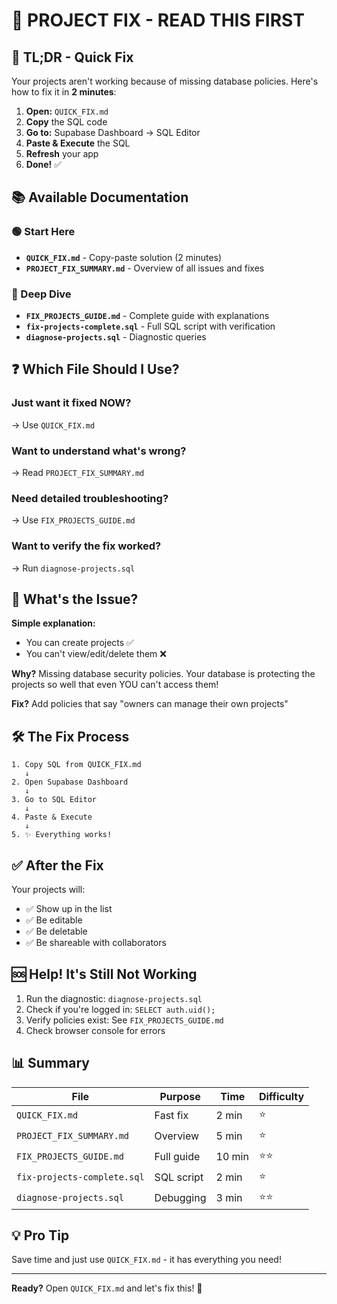 # 🔧 PROJECT FIX - READ THIS FIRST

## 🚨 TL;DR - Quick Fix
Your projects aren't working because of missing database policies. Here's how to fix it in **2 minutes**:

1. **Open:** `QUICK_FIX.md`
2. **Copy** the SQL code
3. **Go to:** Supabase Dashboard → SQL Editor
4. **Paste & Execute** the SQL
5. **Refresh** your app
6. **Done!** ✅

## 📚 Available Documentation

### 🟢 Start Here
- **`QUICK_FIX.md`** - Copy-paste solution (2 minutes)
- **`PROJECT_FIX_SUMMARY.md`** - Overview of all issues and fixes

### 🔵 Deep Dive
- **`FIX_PROJECTS_GUIDE.md`** - Complete guide with explanations
- **`fix-projects-complete.sql`** - Full SQL script with verification
- **`diagnose-projects.sql`** - Diagnostic queries

## ❓ Which File Should I Use?

### Just want it fixed NOW?
→ Use `QUICK_FIX.md`

### Want to understand what's wrong?
→ Read `PROJECT_FIX_SUMMARY.md`

### Need detailed troubleshooting?
→ Use `FIX_PROJECTS_GUIDE.md`

### Want to verify the fix worked?
→ Run `diagnose-projects.sql`

## 🎯 What's the Issue?

**Simple explanation:**
- You can create projects ✅
- You can't view/edit/delete them ❌

**Why?**
Missing database security policies. Your database is protecting the projects so well that even YOU can't access them!

**Fix?**
Add policies that say "owners can manage their own projects"

## 🛠️ The Fix Process

```
1. Copy SQL from QUICK_FIX.md
   ↓
2. Open Supabase Dashboard
   ↓
3. Go to SQL Editor
   ↓
4. Paste & Execute
   ↓
5. ✨ Everything works!
```

## ✅ After the Fix

Your projects will:
- ✅ Show up in the list
- ✅ Be editable
- ✅ Be deletable
- ✅ Be shareable with collaborators

## 🆘 Help! It's Still Not Working

1. Run the diagnostic: `diagnose-projects.sql`
2. Check if you're logged in: `SELECT auth.uid();`
3. Verify policies exist: See `FIX_PROJECTS_GUIDE.md`
4. Check browser console for errors

## 📊 Summary

| File | Purpose | Time | Difficulty |
|------|---------|------|------------|
| `QUICK_FIX.md` | Fast fix | 2 min | ⭐ |
| `PROJECT_FIX_SUMMARY.md` | Overview | 5 min | ⭐ |
| `FIX_PROJECTS_GUIDE.md` | Full guide | 10 min | ⭐⭐ |
| `fix-projects-complete.sql` | SQL script | 2 min | ⭐ |
| `diagnose-projects.sql` | Debugging | 3 min | ⭐⭐ |

## 💡 Pro Tip
Save time and just use `QUICK_FIX.md` - it has everything you need!

---

**Ready?** Open `QUICK_FIX.md` and let's fix this! 🚀
